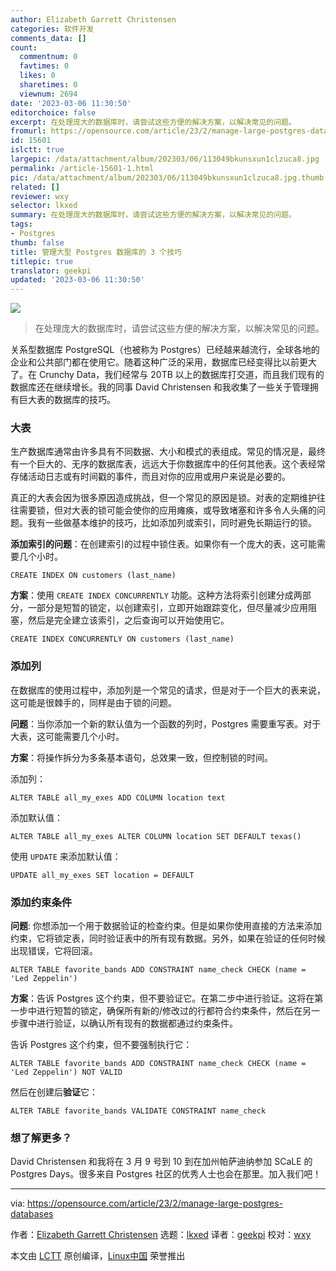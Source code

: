```yaml
---
author: Elizabeth Garrett Christensen
categories: 软件开发
comments_data: []
count:
  commentnum: 0
  favtimes: 0
  likes: 0
  sharetimes: 0
  viewnum: 2694
date: '2023-03-06 11:30:50'
editorchoice: false
excerpt: 在处理庞大的数据库时，请尝试这些方便的解决方案，以解决常见的问题。
fromurl: https://opensource.com/article/23/2/manage-large-postgres-databases
id: 15601
islctt: true
largepic: /data/attachment/album/202303/06/113049bkunsxun1clzuca8.jpg
permalink: /article-15601-1.html
pic: /data/attachment/album/202303/06/113049bkunsxun1clzuca8.jpg.thumb.jpg
related: []
reviewer: wxy
selector: lkxed
summary: 在处理庞大的数据库时，请尝试这些方便的解决方案，以解决常见的问题。
tags:
- Postgres
thumb: false
title: 管理大型 Postgres 数据库的 3 个技巧
titlepic: true
translator: geekpi
updated: '2023-03-06 11:30:50'
---
```


![](/data/attachment/album/202303/06/113049bkunsxun1clzuca8.jpg)



> 
> 在处理庞大的数据库时，请尝试这些方便的解决方案，以解决常见的问题。
> 
> 
> 


关系型数据库 PostgreSQL（也被称为 Postgres）已经越来越流行，全球各地的企业和公共部门都在使用它。随着这种广泛的采用，数据库已经变得比以前更大了。在 Crunchy Data，我们经常与 20TB 以上的数据库打交道，而且我们现有的数据库还在继续增长。我的同事 David Christensen 和我收集了一些关于管理拥有巨大表的数据库的技巧。


### 大表


生产数据库通常由许多具有不同数据、大小和模式的表组成。常见的情况是，最终有一个巨大的、无序的数据库表，远远大于你数据库中的任何其他表。这个表经常存储活动日志或有时间戳的事件，而且对你的应用或用户来说是必要的。


真正的大表会因为很多原因造成挑战，但一个常见的原因是锁。对表的定期维护往往需要锁，但对大表的锁可能会使你的应用瘫痪，或导致堵塞和许多令人头痛的问题。我有一些做基本维护的技巧，比如添加列或索引，同时避免长期运行的锁。


**添加索引的问题**：在创建索引的过程中锁住表。如果你有一个庞大的表，这可能需要几个小时。



```
CREATE INDEX ON customers (last_name)

```

**方案**：使用 `CREATE INDEX CONCURRENTLY` 功能。这种方法将索引创建分成两部分，一部分是短暂的锁定，以创建索引，立即开始跟踪变化，但尽量减少应用阻塞，然后是完全建立该索引，之后查询可以开始使用它。



```
CREATE INDEX CONCURRENTLY ON customers (last_name)

```

### 添加列


在数据库的使用过程中，添加列是一个常见的请求，但是对于一个巨大的表来说，这可能是很棘手的，同样是由于锁的问题。


**问题**：当你添加一个新的默认值为一个函数的列时，Postgres 需要重写表。对于大表，这可能需要几个小时。


**方案**：将操作拆分为多条基本语句，总效果一致，但控制锁的时间。


添加列：



```
ALTER TABLE all_my_exes ADD COLUMN location text

```

添加默认值：



```
ALTER TABLE all_my_exes ALTER COLUMN location SET DEFAULT texas()

```

使用 `UPDATE` 来添加默认值：



```
UPDATE all_my_exes SET location = DEFAULT

```

### 添加约束条件


**问题**: 你想添加一个用于数据验证的检查约束。但是如果你使用直接的方法来添加约束，它将锁定表，同时验证表中的所有现有数据。另外，如果在验证的任何时候出现错误，它将回滚。



```
ALTER TABLE favorite_bands ADD CONSTRAINT name_check CHECK (name = 'Led Zeppelin')

```

**方案**：告诉 Postgres 这个约束，但不要验证它。在第二步中进行验证。这将在第一步中进行短暂的锁定，确保所有新的/修改过的行都符合约束条件，然后在另一步骤中进行验证，以确认所有现有的数据都通过约束条件。


告诉 Postgres 这个约束，但不要强制执行它：



```
ALTER TABLE favorite_bands ADD CONSTRAINT name_check CHECK (name = 'Led Zeppelin') NOT VALID

```

然后在创建后**验证**它：



```
ALTER TABLE favorite_bands VALIDATE CONSTRAINT name_check

```

### 想了解更多？


David Christensen 和我将在 3 月 9 号到 10 到在加州帕萨迪纳参加 SCaLE 的 Postgres Days。很多来自 Postgres 社区的优秀人士也会在那里。加入我们吧！




---


via: <https://opensource.com/article/23/2/manage-large-postgres-databases>


作者：[Elizabeth Garrett Christensen](https://opensource.com/users/elizabethchristensencrunchydatacom) 选题：[lkxed](https://github.com/lkxed/) 译者：[geekpi](https://github.com/geekpi) 校对：[wxy](https://github.com/wxy)


本文由 [LCTT](https://github.com/LCTT/TranslateProject) 原创编译，[Linux中国](https://linux.cn/) 荣誉推出